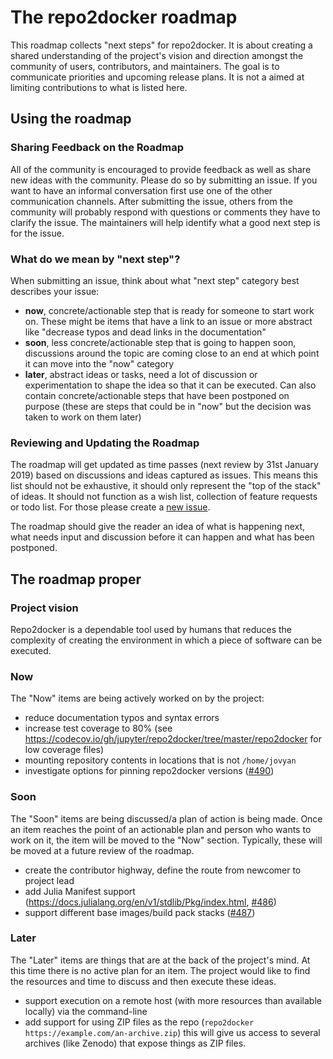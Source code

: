 # The repo2docker roadmap

This roadmap collects "next steps" for repo2docker. It is about creating a
shared understanding of the project's vision and direction amongst
the community of users, contributors, and maintainers.
The goal is to communicate priorities and upcoming release plans.
It is not a aimed at limiting contributions to what is listed here.

## Using the roadmap
### Sharing Feedback on the Roadmap

All of the community is encouraged to provide feedback as well as share new
ideas with the community. Please do so by submitting an issue. If you want to
have an informal conversation first use one of the other communication channels.
After submitting the issue, others from the community will probably
respond with questions or comments they have to clarify the issue. The
maintainers will help identify what a good next step is for the issue.


### What do we mean by "next step"?

When submitting an issue, think about what "next step" category best describes
your issue:

* **now**, concrete/actionable step that is ready for someone to start work on.
These might be items that have a link to an issue or more abstract like
"decrease typos and dead links in the documentation"
* **soon**, less concrete/actionable step that is going to happen soon,
discussions around the topic are coming close to an end at which point it can
move into the "now" category
* **later**, abstract ideas or tasks, need a lot of discussion or
experimentation to shape the idea so that it can be executed. Can also
contain concrete/actionable steps that have been postponed on purpose
(these are steps that could be in "now" but the decision was taken to work on
them later)


### Reviewing and Updating the Roadmap

The roadmap will get updated as time passes (next review by 31st January 2019) based
on discussions and ideas captured as issues.
This means this list should not be exhaustive, it should only represent
the "top of the stack" of ideas. It should
not function as a wish list, collection of feature requests or todo list.
For those please create a
[new issue](https://github.com/jupyter/repo2docker/issues/new).

The roadmap should give the reader an idea of what is happening next, what needs
input and discussion before it can happen and what has been postponed.


## The roadmap proper
### Project vision

Repo2docker is a dependable tool used by humans that reduces the complexity of
creating the environment in which a piece of software can be executed.


### Now

The "Now" items are being actively worked on by the project:
* reduce documentation typos and syntax errors
* increase test coverage to 80% (see https://codecov.io/gh/jupyter/repo2docker/tree/master/repo2docker for low coverage files)
* mounting repository contents in locations that is not `/home/jovyan`
* investigate options for pinning repo2docker versions ([#490](https://github.com/jupyter/repo2docker/issues/490))


### Soon

The "Soon" items are being discussed/a plan of action is being made. Once an
item reaches the point of an actionable plan and person who wants to work on
it, the item will be moved to the "Now" section. Typically, these will be moved
at a future review of the roadmap.
* create the contributor highway, define the route from newcomer to project lead
* add Julia Manifest support (https://docs.julialang.org/en/v1/stdlib/Pkg/index.html, [#486](https://github.com/jupyter/repo2docker/issues/486))
* support different base images/build pack stacks ([#487](https://github.com/jupyter/repo2docker/issues/487))


### Later

The "Later" items are things that are at the back of the project's mind. At this
time there is no active plan for an item. The project would like to find the
resources and time to discuss and then execute these ideas.
* support execution on a remote host (with more resources than available locally) via the command-line
* add support for using ZIP files as the repo (`repo2docker https://example.com/an-archive.zip`) this will give us access to several archives (like Zenodo) that expose things as ZIP files.
